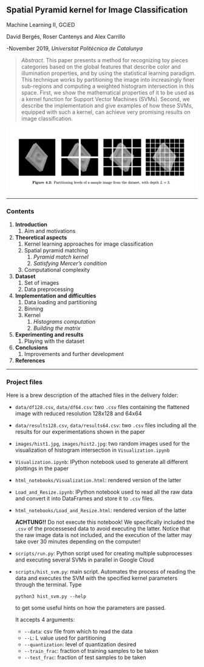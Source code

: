 ## Spatial Pyramid kernel for Image Classification

Machine Learning II, GCiED

David Bergés, Roser Cantenys and Alex Carrillo

-November 2019, *Universitat Politècnica de Catalunya*

> *Abstract*. This paper presents a method for recognizing toy pieces categories based on the global features that describe color and illumination properties, and by using the statistical learning paradigm. This technique works by partitioning the image into increasingly finer sub-regions and computing a weighted histogram intersection in this space. First, we show the mathematical properties of it to be used as a kernel function for Support Vector Machines (SVMs). Second, we describe the implementation and give examples of how these SVMs, equipped with such a kernel, can achieve very promising results on image classification.

![](images/header_img.png)

------

### Contents

1. **Introduction**
   1. Aim and motivations
2. **Theoretical aspects**
   1. Kernel learning approaches for image classification
   2. Spatial pyramid matching
      1. *Pyramid match kernel*
      2. *Satisfying Mercer’s condition*
   3. Computational complexity
3. **Dataset**
   1. Set of images
   2. Data preprocessing
4. **Implementation and difficulties**
   1. Data loading and partitioning
   2. Binning
   3. Kernel
      1. *Histograms computation*
      2. *Building the matrix*
5. **Experimenting and results**
   1. Playing with the dataset
6. **Conclusions**
   1. Improvements and further development
7. **References**

------

### Project files

Here is a brew description of the attached files in the delivery folder:

- `data/df128.csv`, `data/df64.csv`: two `.csv` files containing the flattened image with reduced resolution 128x128 and 64x64

- `data/results128.csv`, `data/results64.csv`: two `.csv` files including all the results for our experimentations shown in the paper

- `images/hist1.jpg`, `images/hist2.jpg`: two random images used for the visualization of histogram intersection in `Visualization.ipynb`

- `Visualization.ipynb`: IPython notebook used to generate all different plottings in the paper

- `html_notebooks/Visualization.html`: rendered version of the latter

- `Load_and_Resize.ipynb`: IPython notebook used to read all the raw data and convert it into DataFrames and store it to `.csv` files.

- `html_notebooks/Load_and_Resize.html`: rendered version of the latter

  **ACHTUNG!!** Do not execute this notebook! We specifically included the `.csv` of the processesed data to avoid executing the latter. Notice that the raw image data is not included, and the execution of the latter may take over 30 minutes depending on the computer!

- `scripts/run.py`: Python script used for creating multiple subprocesses and executing several SVMs in parallel in Google Cloud

- `scripts/hist_svm.py`: main script. Automates the process of reading the data and executes the SVM with the specified kernel parameters through the terminal. Type

  ```
  python3 hist_svm.py --help
  ```

  to get some useful hints on how the parameters are passed.

  It accepts 4 arguments:

  - `--data`: csv file from which to read the data
  - `--L`: L value used for partitioning
  - `--quantization`: level of quantization desired
  - `--train_frac`: fraction of training samples to be taken
  - `--test_frac`: fraction of test samples to be taken